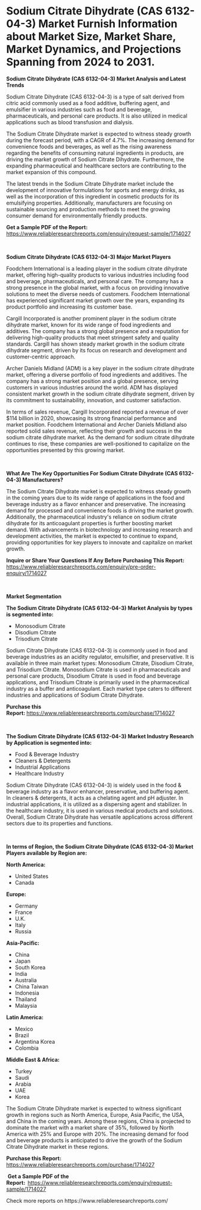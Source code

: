 <p><h1>Sodium Citrate Dihydrate (CAS 6132-04-3) Market Furnish Information about Market Size, Market Share, Market Dynamics, and Projections Spanning from 2024 to 2031.</h1></p><p><strong>Sodium Citrate Dihydrate (CAS 6132-04-3) Market Analysis and Latest Trends</strong></p>
<p><p>Sodium Citrate Dihydrate (CAS 6132-04-3) is a type of salt derived from citric acid commonly used as a food additive, buffering agent, and emulsifier in various industries such as food and beverage, pharmaceuticals, and personal care products. It is also utilized in medical applications such as blood transfusion and dialysis.</p><p>The Sodium Citrate Dihydrate market is expected to witness steady growth during the forecast period, with a CAGR of 4.7%. The increasing demand for convenience foods and beverages, as well as the rising awareness regarding the benefits of consuming natural ingredients in products, are driving the market growth of Sodium Citrate Dihydrate. Furthermore, the expanding pharmaceutical and healthcare sectors are contributing to the market expansion of this compound.</p><p>The latest trends in the Sodium Citrate Dihydrate market include the development of innovative formulations for sports and energy drinks, as well as the incorporation of this ingredient in cosmetic products for its emulsifying properties. Additionally, manufacturers are focusing on sustainable sourcing and production methods to meet the growing consumer demand for environmentally friendly products.</p></p>
<p><strong>Get a Sample PDF of the Report:&nbsp;</strong> <a href="https://www.reliableresearchreports.com/enquiry/request-sample/1714027">https://www.reliableresearchreports.com/enquiry/request-sample/1714027</a></p>
<p>&nbsp;</p>
<p><strong>Sodium Citrate Dihydrate (CAS 6132-04-3) Major Market Players</strong></p>
<p><p>Foodchem International is a leading player in the sodium citrate dihydrate market, offering high-quality products to various industries including food and beverage, pharmaceuticals, and personal care. The company has a strong presence in the global market, with a focus on providing innovative solutions to meet the diverse needs of customers. Foodchem International has experienced significant market growth over the years, expanding its product portfolio and increasing its customer base.</p><p>Cargill Incorporated is another prominent player in the sodium citrate dihydrate market, known for its wide range of food ingredients and additives. The company has a strong global presence and a reputation for delivering high-quality products that meet stringent safety and quality standards. Cargill has shown steady market growth in the sodium citrate dihydrate segment, driven by its focus on research and development and customer-centric approach.</p><p>Archer Daniels Midland (ADM) is a key player in the sodium citrate dihydrate market, offering a diverse portfolio of food ingredients and additives. The company has a strong market position and a global presence, serving customers in various industries around the world. ADM has displayed consistent market growth in the sodium citrate dihydrate segment, driven by its commitment to sustainability, innovation, and customer satisfaction.</p><p>In terms of sales revenue, Cargill Incorporated reported a revenue of over $114 billion in 2020, showcasing its strong financial performance and market position. Foodchem International and Archer Daniels Midland also reported solid sales revenue, reflecting their growth and success in the sodium citrate dihydrate market. As the demand for sodium citrate dihydrate continues to rise, these companies are well-positioned to capitalize on the opportunities presented by this growing market.</p></p>
<p>&nbsp;</p>
<p><strong>What Are The Key Opportunities For Sodium Citrate Dihydrate (CAS 6132-04-3) Manufacturers?</strong></p>
<p><p>The Sodium Citrate Dihydrate market is expected to witness steady growth in the coming years due to its wide range of applications in the food and beverage industry as a flavor enhancer and preservative. The increasing demand for processed and convenience foods is driving the market growth. Additionally, the pharmaceutical industry's reliance on sodium citrate dihydrate for its anticoagulant properties is further boosting market demand. With advancements in biotechnology and increasing research and development activities, the market is expected to continue to expand, providing opportunities for key players to innovate and capitalize on market growth.</p></p>
<p><strong>Inquire or Share Your Questions If Any Before Purchasing This Report:</strong> <a href="https://www.reliableresearchreports.com/enquiry/pre-order-enquiry/1714027">https://www.reliableresearchreports.com/enquiry/pre-order-enquiry/1714027</a></p>
<p>&nbsp;</p>
<p><strong>Market Segmentation</strong></p>
<p><strong>The Sodium Citrate Dihydrate (CAS 6132-04-3) Market Analysis by types is segmented into:</strong></p>
<p><ul><li>Monosodium Citrate</li><li>Disodium Citrate</li><li>Trisodium Citrate</li></ul></p>
<p><p>Sodium Citrate Dihydrate (CAS 6132-04-3) is commonly used in food and beverage industries as an acidity regulator, emulsifier, and preservative. It is available in three main market types: Monosodium Citrate, Disodium Citrate, and Trisodium Citrate. Monosodium Citrate is used in pharmaceuticals and personal care products, Disodium Citrate is used in food and beverage applications, and Trisodium Citrate is primarily used in the pharmaceutical industry as a buffer and anticoagulant. Each market type caters to different industries and applications of Sodium Citrate Dihydrate.</p></p>
<p><strong>Purchase this Report:&nbsp;</strong><a href="https://www.reliableresearchreports.com/purchase/1714027">https://www.reliableresearchreports.com/purchase/1714027</a></p>
<p>&nbsp;</p>
<p><strong>The Sodium Citrate Dihydrate (CAS 6132-04-3) Market Industry Research by Application is segmented into:</strong></p>
<p><ul><li>Food & Beverage Industry</li><li>Cleaners & Detergents</li><li>Industrial Applications</li><li>Healthcare Industry</li></ul></p>
<p><p>Sodium Citrate Dihydrate (CAS 6132-04-3) is widely used in the food & beverage industry as a flavor enhancer, preservative, and buffering agent. In cleaners & detergents, it acts as a chelating agent and pH adjuster. In industrial applications, it is utilized as a dispersing agent and stabilizer. In the healthcare industry, it is used in various medical products and solutions. Overall, Sodium Citrate Dihydrate has versatile applications across different sectors due to its properties and functions.</p></p>
<p>&nbsp;</p>
<p><strong>In terms of Region, the Sodium Citrate Dihydrate (CAS 6132-04-3) Market Players available by Region are:</strong></p>
<p>
    <p> <strong> North America: </strong>
        <ul>
            <li>United States</li>
            <li>Canada</li>
        </ul>
        </p> 
    <p> <strong> Europe: </strong>
        <ul>
            <li>Germany</li>
            <li>France</li>
            <li>U.K.</li>
            <li>Italy</li>
            <li>Russia</li>
        </ul>
        </p> 
    <p> <strong> Asia-Pacific: </strong>
        <ul>
            <li>China</li>
            <li>Japan</li>
            <li>South Korea</li>
            <li>India</li>
            <li>Australia</li>
            <li>China Taiwan</li>
            <li>Indonesia</li>
            <li>Thailand</li>
            <li>Malaysia</li>
        </ul>
        </p> 
    <p> <strong> Latin America: </strong>
        <ul>
            <li>Mexico</li>
            <li>Brazil</li>
            <li>Argentina Korea</li>
            <li>Colombia</li>
        </ul>
        </p> 
    <p> <strong> Middle East & Africa: </strong>
        <ul>
            <li>Turkey</li>
            <li>Saudi</li>
            <li>Arabia</li>
            <li>UAE</li>
            <li>Korea</li>
        </ul>
    </p>
    </p>
<p><p>The Sodium Citrate Dihydrate market is expected to witness significant growth in regions such as North America, Europe, Asia Pacific, the USA, and China in the coming years. Among these regions, China is projected to dominate the market with a market share of 35%, followed by North America with 25% and Europe with 20%. The increasing demand for food and beverage products is anticipated to drive the growth of the Sodium Citrate Dihydrate market in these regions.</p></p>
<p><strong>Purchase this Report: </strong><a href="https://www.reliableresearchreports.com/purchase/1714027">https://www.reliableresearchreports.com/purchase/1714027</a></p>
<p>&nbsp;<strong>Get a Sample PDF of the Report:&nbsp;&nbsp;</strong><a href="https://www.reliableresearchreports.com/enquiry/request-sample/1714027">https://www.reliableresearchreports.com/enquiry/request-sample/1714027</a></p>
<p><strong></strong></p>
<p>Check more reports on https://www.reliableresearchreports.com/</p>
